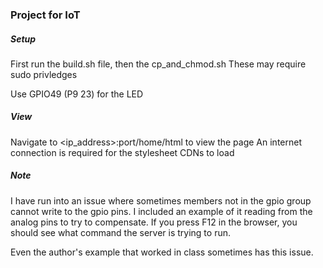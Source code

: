 ### Project for IoT

##### Setup
First run the build.sh file, then the cp_and_chmod.sh
These may require sudo privledges

Use GPIO49 (P9 23) for the LED

##### View
Navigate to <ip_address>:port/home/html to view the page
An internet connection is required for the stylesheet CDNs to load

##### Note
I have run into an issue where sometimes members not in the gpio group
cannot write to the gpio pins. I included an example of it reading from
the analog pins to try to compensate. If you press F12 in the browser,
you should see what command the server is trying to run.


Even the author's example that worked in class sometimes has this issue.
